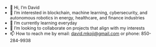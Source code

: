 - 👋 Hi, I’m David
- 👀 I’m interested in  blockchain, machine learning, cybersecurity, and autonomous robotics in energy, healthcare, and finance industries
- 🌱 I’m currently learning everyday
- 💞️ I’m looking to collaborate on projects that align with my interests
- 📫 How to reach me by email: david.mkoji@gmail.com or phone: 850-284-9938

